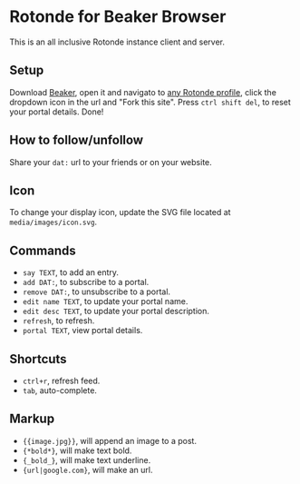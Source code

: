 # Rotonde for Beaker Browser

This is an all inclusive Rotonde instance client and server.

## Setup

Download [Beaker](http://beakerbrowser.com), open it and navigato to [any Rotonde profile](dat://2f21e3c122ef0f2555d3a99497710cd875c7b0383f998a2d37c02c042d598485/), click the dropdown icon in the url and "Fork this site". Press `ctrl shift del`, to reset your portal details. Done!

## How to follow/unfollow

Share your `dat:` url to your friends or on your website. 

## Icon

To change your display icon, update the SVG file located at `media/images/icon.svg`.

## Commands

- `say TEXT`, to add an entry.
- `add DAT:`, to subscribe to a portal.
- `remove DAT:`, to unsubscribe to a portal.
- `edit name TEXT`, to update your portal name.
- `edit desc TEXT`, to update your portal description.
- `refresh`, to refresh.
- `portal TEXT`, view portal details.

## Shortcuts

- `ctrl+r`, refresh feed.
- `tab`, auto-complete.

## Markup

- `{{image.jpg}}`, will append an image to a post.
- `{*bold*}`, will make text bold.
- `{_bold_}`, will make text underline.
- `{url|google.com}`, will make an url.

